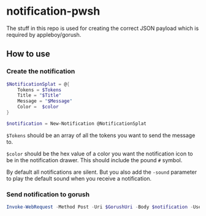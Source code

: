 # notification-pwsh

The stuff in this repo is used for creating the correct JSON payload which is required by appleboy/gorush.

## How to use

### Create the notification

````powershell
$NotificationSplat = @{
    Tokens = $Tokens 
    Title = "$Title" 
    Message = "$Message" 
    Color =  $color
}

$notification = New-Notification @NotificationSplat
````

`$Tokens` should be an array of all the tokens you want to send the message to.

`$color` should be the hex value of a color you want the notification icon to be in the notification drawer. This should include the pound `#` symbol.

By default all notifications are silent. But you also add the `-sound` parameter to play the default sound when you receive a notification.

### Send notification to gorush

````powershell
Invoke-WebRequest -Method Post -Uri $GorushUri -Body $notification -UseBasicParsing
````